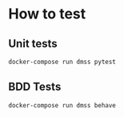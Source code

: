 # How to test

## Unit tests

```bash
docker-compose run dmss pytest
```

## BDD Tests

```bash
docker-compose run dmss behave
```
